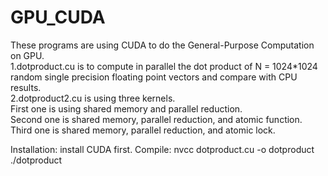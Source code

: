 # GPU_CUDA
These programs are using CUDA to do the General-Purpose Computation on GPU.  
1.dotproduct.cu is to compute in parallel the dot product of N = 1024*1024 random single precision floating point vectors and compare with
CPU results.  
2.dotproduct2.cu is using three kernels.  
First one is using shared memory and parallel reduction.  
Second one is shared memory, parallel reduction, and atomic function.  
Third one is shared memory, parallel reduction, and atomic lock.  

Installation:
install CUDA first.
Compile: nvcc dotproduct.cu -o dotproduct
./dotproduct
